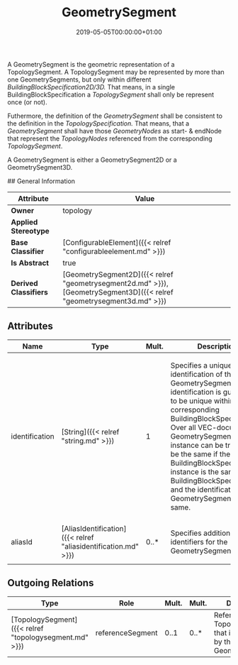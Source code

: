 ﻿---
title: GeometrySegment
toc: false
type: specs
date: "2019-05-05T00:00:00+01:00"
draft: false
menu_name: vec120

# Prev/next pager order (if `docs_section_pager` enabled in `params.toml`)
weight: 
---
<html>   <head>     </head>   <body>     <p> A GeometrySegment is the geometric representation of a TopologySegment. A TopologySegment may be represented by more than one GeometrySegments, but only within different <i>BuildingBlockSpecification2D/3D.</i> That means, in a single BuildingBlockSpecification a <i>TopologySegment</i> shall only be represent once&#160;(or not).      </p>      <p> Futhermore, the definition of the <i>GeometrySegment</i> shall be consistent to the definition in the <i>TopologySpecification. </i>That means, that a <i>GeometrySegment</i> shall have those <i>GeometryNodes </i>as start- &amp;&#160;endNode that represent the <i>TopologyNodes</i> referenced from the corresponding <i>TopologySegment</i>.       </p>      <p> A GeometrySegment is either a GeometrySegment2D or a GeometrySegment3D.      </p>  </body> </html>
## General Information

| Attribute               | Value |
|-------------------------|-------|
| **Owner**               | topology |
| **Applied Stereotype**  |   |
| **Base Classifier**     | [ConfigurableElement]({{< relref "configurableelement.md" >}})<br/>  |
| **Is Abstract**         | true |
| **Derived Classifiers** | [GeometrySegment2D]({{< relref "geometrysegment2d.md" >}}), [GeometrySegment3D]({{< relref "geometrysegment3d.md" >}}) |


## Attributes
|  Name  |  Type  |  Mult.  |  Description  |  Owning Classifier  |
|--------|--------|---------|---------------|--------------|
|identification | [String]({{< relref "string.md" >}}) | 1 | <html>   <head>     </head>   <body>     <p> Specifies a unique identification of the GeometrySegment. The identification is guaranteed to be unique within the corresponding BuildingBlockSpecification. Over all VEC-documents a GeometrySegment-instance can be trusted to be the same if the BuildingBlockSpecification-instance is the same (see BuildingBlockSpecification) and the identification of the GeometrySegment is the same.      </p>    </body> </html>  | [GeometrySegment]({{< relref "geometrysegment.md" >}}) |
|aliasId | [AliasIdentification]({{< relref "aliasidentification.md" >}}) | 0..* | <html>   <head>     </head>   <body>     <p> Specifies additional identifiers for the GeometrySegment.      </p>    </body> </html>  | [GeometrySegment]({{< relref "geometrysegment.md" >}}) |

## Outgoing Relations
|    Type  |   Role   |   Mult.   |   Mult.   |   Description   |
|----------|----------|-----------|-----------|-----------------|
| [TopologySegment]({{< relref "topologysegment.md" >}}) | referenceSegment | 0..1 | 0..* | References the TopologySegment that is represented by the GeometrySegment.   |
